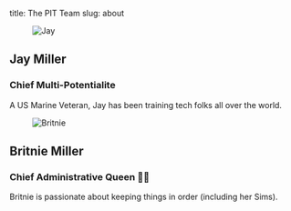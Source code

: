 title: The PIT Team
slug: about

<section class="level">
<div class="level-item is-5 is-parent box">
<figure class="is-child image is-128x128">
    <img class="is-rounded" src="https://s3-us-west-2.amazonaws.com/kjaymiller/images/kjaymiller_profile_photo.JPG" alt="Jay">
</figure>
<div>
<div>
<h2 class="title is-3 has-text-info">
Jay Miller
</h2>
</div>
<div>
<h3 class="subtitle is-4">Chief Multi-Potentialite</h3>
</div>
<p>
A US Marine Veteran, Jay has been training tech folks all over the world.
</p>
</div>
</div>

<div class="level-item box is-5 is-parent">
<figure class="is-child image is-128x128">
<img class="is-rounded" src="https://s3-us-west-2.amazonaws.com/kjaymiller/images/britnie_profile_photo_edit.png" alt="Britnie">
</figure>
<div>
<div>
<h2 class="title is-3 has-text-info">
Britnie Miller
</h2>
</div>
<div>
<h3 class="subtitle is-4">
Chief Administrative Queen 👸🏼
</h3>
</div>
<p>
Britnie is passionate about keeping things in order (including her Sims).
</p>
</div>
</div>
